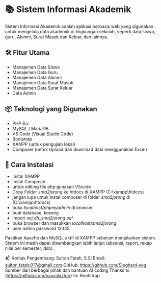 # 📚 Sistem Informasi Akademik

Sistem Informasi Akademik adalah aplikasi berbasis web yang digunakan untuk mengelola data akademik di lingkungan sekolah, seperti data siswa, guru, Alumni, Surat Masuk dan Keluar, dan lainnya.

## 🛠️ Fitur Utama

- Manajemen Data Siswa
- Manajemen Data Guru
- Manajemen Data Alumni
- Manajemen Data Surat Masuk
- Manajemen Data Surat Keluar
- Data Admin
  
## 📦 Teknologi yang Digunakan

- PHP 8.x
- MySQL / MariaDB
- VS Code (Visual Studio Code)
- Bootstrap 
- XAMPP (untuk pengujian lokal)
- Composer (untuk Upload dan download data menggunakan Excel)
  
## 🚀 Cara Instalasi

- Instal XAMPP 
- Instal Composer
- untuk editing file php gunakan VScode
- Copy Folder _sma2jorong_ ke htdocs di XAMPP (C:\xampp\htdocs)
- jangan lupa untuk instal composer di folder _sma2jorong_ di (C:\xampp\htdocs)
- buka _localhost/phpmyadmin_ di browser
- buat database, kosong
- import sql _db_sma2jorong.sql_
- buka browser dan masukkan _localhost/sma2jorong_
- user admin password 12345

Pastikan Apache dan MySQL aktif di XAMPP sebelum menjalankan sistem.
Sistem ini masih dapat dikembangkan lebih lanjut (absensi, raport, rekap nilai per semester, dsb).

📬 Kontak
Pengembang: Sulton Fatah, S.Si
Email: sulton.fatah.017@gmail.com
GitHub: https://github.com/Sieghard-svg
Sumber dari berbagai pihak dan bantuan AI coding
Thanks to (https://github.com/nauvalazhar) for Bootstrap
